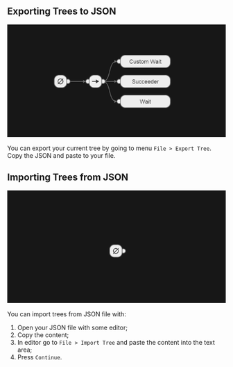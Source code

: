 ## Exporting Trees to JSON

![interface](assets/editor_export.gif)

You can export your current tree by going to menu `File > Export Tree`. Copy 
the JSON and paste to your file.

## Importing Trees from JSON

![interface](assets/editor_import.gif)

You can import trees from JSON file with:

1. Open your JSON file with some editor;
2. Copy the content;
3. In editor go to `File > Import Tree` and paste the content into the text 
   area;
4. Press `Continue`.
